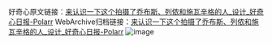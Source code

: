好奇心原文链接：[来认识一下这个拍摄了乔布斯、列侬和施瓦辛格的人_设计_好奇心日报-Polarr](https://www.qdaily.com/articles/10214.html)
WebArchive归档链接：[来认识一下这个拍摄了乔布斯、列侬和施瓦辛格的人_设计_好奇心日报-Polarr](http://web.archive.org/web/20190623155845/https://www.qdaily.com/articles/10214.html)
![image](http://ww3.sinaimg.cn/large/007d5XDply1g3vvl7skd7j30thcmqb2b)